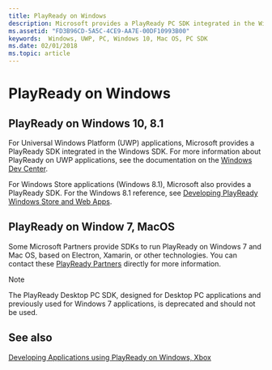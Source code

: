 ```yaml
---
title: PlayReady on Windows
description: Microsoft provides a PlayReady PC SDK integrated in the Windows SDK.
ms.assetid: "FD3B96CD-5A5C-4CE9-AA7E-00DF10993B00"
keywords:  Windows, UWP, PC, Windows 10, Mac OS, PC SDK
ms.date: 02/01/2018
ms.topic: article
---
```


# PlayReady on Windows

## PlayReady on Windows 10, 8.1

For Universal Windows Platform (UWP) applications, Microsoft provides a PlayReady SDK integrated in the Windows SDK. For more information about PlayReady on UWP applications, see the documentation on the [Windows Dev Center](/windows/uwp/audio-video-camera/playready-client-sdk).

For Windows Store applications (Windows 8.1), Microsoft also provides a PlayReady SDK. For the Windows 8.1 reference, see [Developing PlayReady Windows Store and Web Apps](/previous-versions/windows/apps/dn468834(v=ieb.10)).

## PlayReady on Window 7, MacOS

Some Microsoft Partners provide SDKs to run PlayReady on Windows 7 and Mac OS, based on Electron, Xamarin, or other technologies. You can contact these [PlayReady Partners](https://www.microsoft.com/playready/partners/) directly for more information.

> [!NOTE]
> The PlayReady Desktop PC SDK, designed for Desktop PC applications and previously used for Windows 7 applications, is deprecated and should not be used.

## See also

[Developing Applications using PlayReady on Windows, Xbox](developing-applications.md#developing-applications-using-playready-on-windows-xbox)

